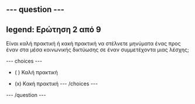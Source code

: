 --- question ---
---
legend: Ερώτηση 2 από 9
---

Είναι καλή πρακτική ή κακή πρακτική να στέλνετε μηνύματα ένας προς έναν στα μέσα κοινωνικής δικτύωσης σε έναν συμμετέχοντα μιας λέσχης;

--- choices ---
- ( ) Καλή πρακτική

- (x) Κακή πρακτική
--- /choices ---

--- /question ---
